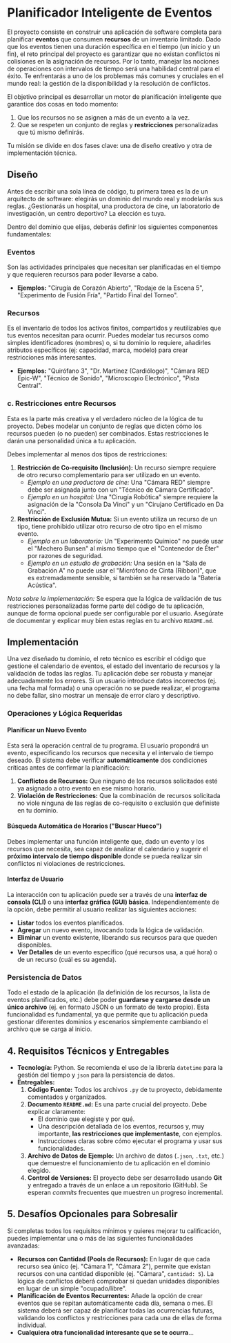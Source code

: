# Planificador Inteligente de Eventos

El proyecto consiste en construir una aplicación de software completa para planificar **eventos** que consumen **recursos** de un inventario limitado. Dado que los eventos tienen una duración específica en el tiempo (un inicio y un fin), el reto principal del proyecto es garantizar que no existan conflictos ni colisiones en la asignación de recursos. Por lo tanto, manejar las nociones de operaciones con intervalos de tiempo será una habilidad central para el éxito. Te enfrentarás a uno de los problemas más comunes y cruciales en el mundo real: la gestión de la disponibilidad y la resolución de conflictos.

El objetivo principal es desarrollar un motor de planificación inteligente que garantice dos cosas en todo momento:

1. Que los recursos no se asignen a más de un evento a la vez.
2. Que se respeten un conjunto de reglas y **restricciones** personalizadas que tú mismo definirás.

Tu misión se divide en dos fases clave: una de diseño creativo y otra de implementación técnica.

## Diseño

Antes de escribir una sola línea de código, tu primera tarea es la de un arquitecto de software: elegirás un dominio del mundo real y modelarás sus reglas. ¿Gestionarás un hospital, una productora de cine, un laboratorio de investigación, un centro deportivo? La elección es tuya.

Dentro del dominio que elijas, deberás definir los siguientes componentes fundamentales:

### Eventos

Son las actividades principales que necesitan ser planificadas en el tiempo y que requieren recursos para poder llevarse a cabo.

- **Ejemplos:** "Cirugía de Corazón Abierto", "Rodaje de la Escena 5", "Experimento de Fusión Fría", "Partido Final del Torneo".

### Recursos

Es el inventario de todos los activos finitos, compartidos y reutilizables que tus eventos necesitan para ocurrir. Puedes modelar tus recursos como simples identificadores (nombres) o, si tu dominio lo requiere, añadirles atributos específicos (ej: capacidad, marca, modelo) para crear restricciones más interesantes.

- **Ejemplos:** "Quirófano 3", "Dr. Martínez (Cardiólogo)", "Cámara RED Epic-W", "Técnico de Sonido", "Microscopio Electrónico", "Pista Central".

### c. Restricciones entre Recursos

Esta es la parte más creativa y el verdadero núcleo de la lógica de tu proyecto. Debes modelar un conjunto de reglas que dicten cómo los recursos pueden (o no pueden) ser combinados. Estas restricciones le darán una personalidad única a tu aplicación.

Debes implementar al menos dos tipos de restricciones:

1. **Restricción de Co-requisito (Inclusión):** Un recurso siempre requiere de otro recurso complementario para ser utilizado en un evento.
    - _Ejemplo en una productora de cine:_ Una "Cámara RED" siempre debe ser asignada junto con un "Técnico de Cámara Certificado".
    - _Ejemplo en un hospital:_ Una "Cirugía Robótica" siempre requiere la asignación de la "Consola Da Vinci" y un "Cirujano Certificado en Da Vinci".
2. **Restricción de Exclusión Mutua:** Si un evento utiliza un recurso de un tipo, tiene prohibido utilizar otro recurso de otro tipo en el mismo evento.
    - _Ejemplo en un laboratorio:_ Un "Experimento Químico" no puede usar el "Mechero Bunsen" al mismo tiempo que el "Contenedor de Éter" por razones de seguridad.
    - _Ejemplo en un estudio de grabación:_ Una sesión en la "Sala de Grabación A" no puede usar el "Micrófono de Cinta (Ribbon)", que es extremadamente sensible, si también se ha reservado la "Batería Acústica".

_Nota sobre la implementación:_ Se espera que la lógica de validación de tus restricciones personalizadas forme parte del código de tu aplicación, aunque de forma opcional puede ser configurable por el usuario. Asegúrate de documentar y explicar muy bien estas reglas en tu archivo `README.md`.

## Implementación

Una vez diseñado tu dominio, el reto técnico es escribir el código que gestione el calendario de eventos, el estado del inventario de recursos y la validación de todas las reglas. Tu aplicación debe ser robusta y manejar adecuadamente los errores. Si un usuario introduce datos incorrectos (ej. una fecha mal formada) o una operación no se puede realizar, el programa no debe fallar, sino mostrar un mensaje de error claro y descriptivo.

### Operaciones y Lógica Requeridas

#### Planificar un Nuevo Evento

Esta será la operación central de tu programa. El usuario propondrá un evento, especificando los recursos que necesita y el intervalo de tiempo deseado. El sistema debe verificar **automáticamente** dos condiciones críticas antes de confirmar la planificación:

1. **Conflictos de Recursos:** Que ninguno de los recursos solicitados esté ya asignado a otro evento en ese mismo horario.
2. **Violación de Restricciones:** Que la combinación de recursos solicitada no viole ninguna de las reglas de co-requisito o exclusión que definiste en tu dominio.

#### Búsqueda Automática de Horarios ("Buscar Hueco")

Debes implementar una función inteligente que, dado un evento y los recursos que necesita, sea capaz de analizar el calendario y sugerir el **próximo intervalo de tiempo disponible** donde se pueda realizar sin conflictos ni violaciones de restricciones.

#### Interfaz de Usuario

La interacción con tu aplicación puede ser a través de una **interfaz de consola (CLI)** o una **interfaz gráfica (GUI) básica**. Independientemente de la opción, debe permitir al usuario realizar las siguientes acciones:

- **Listar** todos los eventos planificados.
- **Agregar** un nuevo evento, invocando toda la lógica de validación.
- **Eliminar** un evento existente, liberando sus recursos para que queden disponibles.
- **Ver Detalles** de un evento específico (qué recursos usa, a qué hora) o de un recurso (cuál es su agenda).

### Persistencia de Datos

Todo el estado de la aplicación (la definición de los recursos, la lista de eventos planificados, etc.) debe poder **guardarse y cargarse desde un único archivo** (ej. en formato JSON o un formato de texto propio). Esta funcionalidad es fundamental, ya que permite que tu aplicación pueda gestionar diferentes dominios y escenarios simplemente cambiando el archivo que se carga al inicio.

## 4. Requisitos Técnicos y Entregables

- **Tecnología:** Python. Se recomienda el uso de la librería `datetime` para la gestión del tiempo y `json` para la persistencia de datos.
- **Entregables:**
    1. **Código Fuente:** Todos los archivos `.py` de tu proyecto, debidamente comentados y organizados.
    2. **Documento `README.md`:** Es una parte crucial del proyecto. Debe explicar claramente:
        - El dominio que elegiste y por qué.
        - Una descripción detallada de los eventos, recursos y, muy importante, **las restricciones que implementaste**, con ejemplos.
        - Instrucciones claras sobre cómo ejecutar el programa y usar sus funcionalidades.
    3. **Archivo de Datos de Ejemplo:** Un archivo de datos (`.json`, `.txt`, etc.) que demuestre el funcionamiento de tu aplicación en el dominio elegido.
    4. **Control de Versiones:** El proyecto debe ser desarrollado usando **Git** y entregado a través de un enlace a un repositorio (GitHub). Se esperan _commits_ frecuentes que muestren un progreso incremental.

## 5. Desafíos Opcionales para Sobresalir

Si completas todos los requisitos mínimos y quieres mejorar tu calificación, puedes implementar una o más de las siguientes funcionalidades avanzadas:
- **Recursos con Cantidad (Pools de Recursos):** En lugar de que cada recurso sea único (ej. "Cámara 1", "Cámara 2"), permite que existan recursos con una cantidad disponible (ej. "Cámara", `cantidad: 5`). La lógica de conflictos deberá comprobar si quedan unidades disponibles en lugar de un simple "ocupado/libre".
- **Planificación de Eventos Recurrentes:** Añade la opción de crear eventos que se repitan automáticamente cada día, semana o mes. El sistema deberá ser capaz de planificar todas las ocurrencias futuras, validando los conflictos y restricciones para cada una de ellas de forma individual.
- **Cualquiera otra funcionalidad interesante que se te ocurra**...
